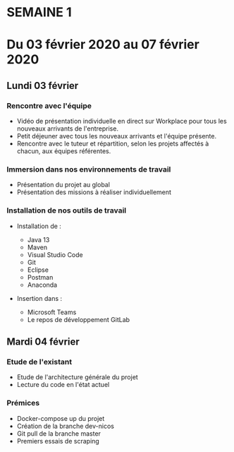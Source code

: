 # SEMAINE 1
# Du 03 février 2020 au 07 février 2020

## Lundi 03 février

### Rencontre avec l'équipe

* Vidéo de présentation individuelle en direct sur Workplace pour tous les nouveaux arrivants de l'entreprise.
* Petit déjeuner avec tous les nouveaux arrivants et l'équipe présente.
* Rencontre avec le tuteur et répartition, selon les projets affectés à chacun, aux équipes référentes.

### Immersion dans nos environnements de travail

* Présentation du projet au global
* Présentation des missions à réaliser individuellement

### Installation de nos outils de travail

* Installation de :
    * Java 13
    * Maven
    * Visual Studio Code
    * Git
    * Eclipse
    * Postman
    * Anaconda

* Insertion dans :
    * Microsoft Teams
    * Le repos de développement GitLab
 
## Mardi 04 février

### Etude de l'existant

* Etude de l'architecture générale du projet
* Lecture du code en l'état actuel

### Prémices

* Docker-compose up du projet
* Création de la branche dev-nicos
* Git pull de la branche master
* Premiers essais de scraping
